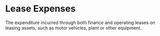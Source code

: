 # Lease Expenses
The expenditure incurred through both finance and operating leases on leasing assets, such as motor vehicles, plant or other equipment.